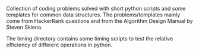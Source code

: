 Collection of coding problems solved with short python scripts and
some templates for common data structures. The problems/templates
mainly come from HackerRank questions and from the Algorithm Design 
Manual by Steven Skiena.

The timing directory contains some timing scripts to test the
relative efficiency of different operations in python.
